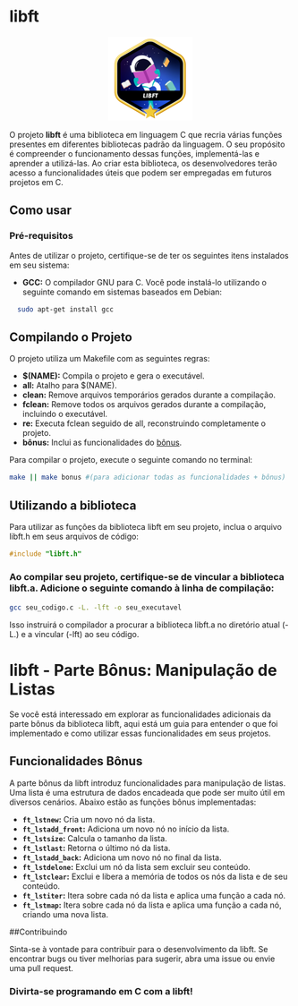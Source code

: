 # libft

<p align="center">
  <img src="./libftm.png" alt="Logo da libftm">
</p>

O projeto **libft** é uma biblioteca em linguagem C que recria várias funções presentes em diferentes bibliotecas padrão da linguagem. O seu propósito é compreender o funcionamento dessas funções, implementá-las e aprender a utilizá-las. Ao criar esta biblioteca, os desenvolvedores terão acesso a funcionalidades úteis que podem ser empregadas em futuros projetos em C.

## Como usar

### Pré-requisitos

Antes de utilizar o projeto, certifique-se de ter os seguintes itens instalados em seu sistema:

- **GCC:** O compilador GNU para C. Você pode instalá-lo utilizando o seguinte comando em sistemas baseados em Debian:
```bash
  sudo apt-get install gcc
```
## Compilando o Projeto

O projeto utiliza um Makefile com as seguintes regras:

- **$(NAME):** Compila o projeto e gera o executável.
- **all:** Atalho para $(NAME).
- **clean:** Remove arquivos temporários gerados durante a compilação.
- **fclean:** Remove todos os arquivos gerados durante a compilação, incluindo o executável.
- **re:** Executa fclean seguido de all, reconstruindo completamente o projeto.
- **bônus:** Inclui as funcionalidades do [bônus](#funcionalidades-bônus).

Para compilar o projeto, execute o seguinte comando no terminal:

```bash
make || make bonus #(para adicionar todas as funcionalidades + bônus)
```

## Utilizando a biblioteca

Para utilizar as funções da biblioteca libft em seu projeto, inclua o arquivo libft.h em seus arquivos de código:

```c
#include "libft.h"
```

### Ao compilar seu projeto, certifique-se de vincular a biblioteca libft.a. Adicione o seguinte comando à linha de compilação:
```bash
gcc seu_codigo.c -L. -lft -o seu_executavel
```
Isso instruirá o compilador a procurar a biblioteca libft.a no diretório atual (-L.) e a vincular (-lft) ao seu código.

# libft - Parte Bônus: Manipulação de Listas

Se você está interessado em explorar as funcionalidades adicionais da parte bônus da biblioteca libft, aqui está um guia para entender o que foi implementado e como utilizar essas funcionalidades em seus projetos.

## Funcionalidades Bônus

A parte bônus da libft introduz funcionalidades para manipulação de listas. Uma lista é uma estrutura de dados encadeada que pode ser muito útil em diversos cenários. Abaixo estão as funções bônus implementadas:

- **`ft_lstnew`:** Cria um novo nó da lista.
- **`ft_lstadd_front`:** Adiciona um novo nó no início da lista.
- **`ft_lstsize`:** Calcula o tamanho da lista.
- **`ft_lstlast`:** Retorna o último nó da lista.
- **`ft_lstadd_back`:** Adiciona um novo nó no final da lista.
- **`ft_lstdelone`:** Exclui um nó da lista sem excluir seu conteúdo.
- **`ft_lstclear`:** Exclui e libera a memória de todos os nós da lista e de seu conteúdo.
- **`ft_lstiter`:** Itera sobre cada nó da lista e aplica uma função a cada nó.
- **`ft_lstmap`:** Itera sobre cada nó da lista e aplica uma função a cada nó, criando uma nova lista.


##Contribuindo

Sinta-se à vontade para contribuir para o desenvolvimento da libft. Se encontrar bugs ou tiver melhorias para sugerir, abra uma issue ou envie uma pull request.

### Divirta-se programando em C com a libft!